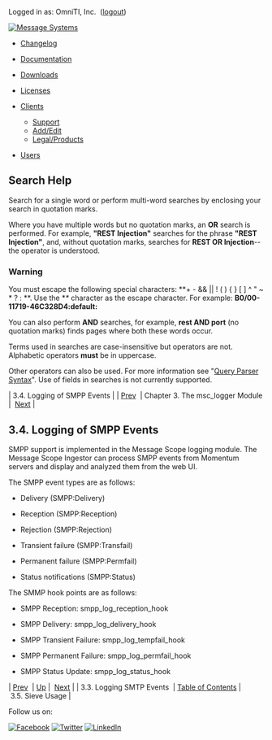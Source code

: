 Logged in as: OmniTI, Inc.  ([logout](https://support.messagesystems.com/logout.php))

[![Message Systems](https://support.messagesystems.com/images/ms-white205.png)](https://support.messagesystems.com/start.php) 

*   [Changelog](https://support.messagesystems.com/start.php?show=changelog)
*   [Documentation](https://support.messagesystems.com/docs/)
*   [Downloads](https://support.messagesystems.com/start.php)

*   [Licenses](https://support.messagesystems.com/license_summary.php)
*   <a href="">Clients</a>
    *   [Support](https://support.messagesystems.com/cs.php)
    *   [Add/Edit](https://support.messagesystems.com/edit_client.php)
    *   [Legal/Products](https://support.messagesystems.com/edit_products.php)
*   [Users](https://support.messagesystems.com/edit_customer.php)

## Search Help

Search for a single word or perform multi-word searches by enclosing your search in quotation marks.

Where you have multiple words but no quotation marks, an **OR** search is performed. For example, **"REST Injection"** searches for the phrase **"REST Injection"**, and, without quotation marks, searches for **REST OR Injection**--the operator is understood.

### Warning

You must escape the following special characters: **+ - && || ! ( ) { } [ ] ^ " ~ * ? : \**. Use the **\** character as the escape character. For example: **B0/00-11719-46C328D4\:default\:**

You can also perform **AND** searches, for example, **rest AND port** (no quotation marks) finds pages where both these words occur.

Terms used in searches are case-insensitive but operators are not. Alphabetic operators **must** be in uppercase.

Other operators can also be used. For more information see "[Query Parser Syntax](https://lucene.apache.org/core/old_versioned_docs/versions/3_0_0/queryparsersyntax.html)". Use of fields in searches is not currently supported.

| 3.4. Logging of SMPP Events |
| [Prev](msc.log.smtp.events.php)  | Chapter 3. The msc_logger Module |  [Next](modules.msc_logger.sieve.php) |

## 3.4. Logging of SMPP Events

SMPP support is implemented in the Message Scope logging module. The Message Scope Ingestor can process SMPP events from Momentum servers and display and analyzed them from the web UI.

The SMPP event types are as follows:

*   Delivery (SMPP:Delivery)

*   Reception (SMPP:Reception)

*   Rejection (SMPP:Rejection)

*   Transient failure (SMPP:Transfail)

*   Permanent failure (SMPP:Permfail)

*   Status notifications (SMPP:Status)

The SMMP hook points are as follows:

*   SMPP Reception: smpp_log_reception_hook

*   SMPP Delivery: smpp_log_delivery_hook

*   SMPP Transient Failure: smpp_log_tempfail_hook

*   SMPP Permanent Failure: smpp_log_permfail_hook

*   SMPP Status Update: smpp_log_status_hook

| [Prev](msc.log.smtp.events.php)  | [Up](modules.msc_logger.php) |  [Next](modules.msc_logger.sieve.php) |
| 3.3. Logging SMTP Events  | [Table of Contents](index.php) |  3.5. Sieve Usage |

Follow us on:

[![Facebook](https://support.messagesystems.com/images/icon-facebook.png)](http://www.facebook.com/messagesystems) [![Twitter](https://support.messagesystems.com/images/icon-twitter.png)](http://twitter.com/#!/MessageSystems) [![LinkedIn](https://support.messagesystems.com/images/icon-linkedin.png)](http://www.linkedin.com/company/message-systems)